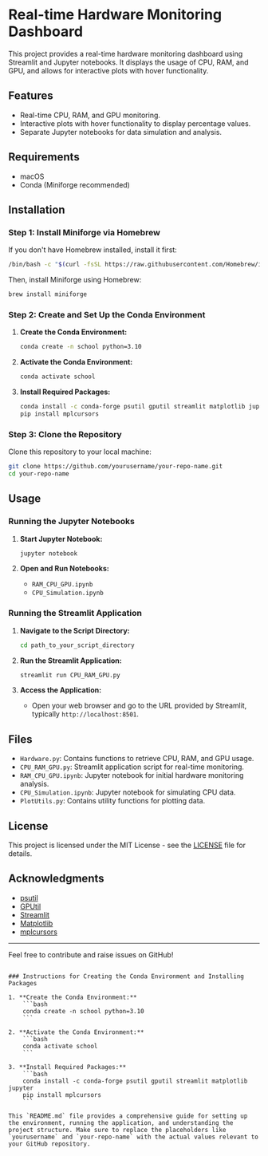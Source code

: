 
# Real-time Hardware Monitoring Dashboard

This project provides a real-time hardware monitoring dashboard using Streamlit and Jupyter notebooks. It displays the usage of CPU, RAM, and GPU, and allows for interactive plots with hover functionality.

## Features

- Real-time CPU, RAM, and GPU monitoring.
- Interactive plots with hover functionality to display percentage values.
- Separate Jupyter notebooks for data simulation and analysis.

## Requirements

- macOS
- Conda (Miniforge recommended)

## Installation

### Step 1: Install Miniforge via Homebrew

If you don't have Homebrew installed, install it first:
```bash
/bin/bash -c "$(curl -fsSL https://raw.githubusercontent.com/Homebrew/install/HEAD/install.sh)"
```

Then, install Miniforge using Homebrew:
```bash
brew install miniforge
```

### Step 2: Create and Set Up the Conda Environment

1. **Create the Conda Environment:**
    ```bash
    conda create -n school python=3.10
    ```

2. **Activate the Conda Environment:**
    ```bash
    conda activate school
    ```

3. **Install Required Packages:**
    ```bash
    conda install -c conda-forge psutil gputil streamlit matplotlib jupyter
    pip install mplcursors
    ```

### Step 3: Clone the Repository

Clone this repository to your local machine:
```bash
git clone https://github.com/yourusername/your-repo-name.git
cd your-repo-name
```

## Usage

### Running the Jupyter Notebooks

1. **Start Jupyter Notebook:**
    ```bash
    jupyter notebook
    ```

2. **Open and Run Notebooks:**
    - `RAM_CPU_GPU.ipynb`
    - `CPU_Simulation.ipynb`

### Running the Streamlit Application

1. **Navigate to the Script Directory:**
    ```bash
    cd path_to_your_script_directory
    ```

2. **Run the Streamlit Application:**
    ```bash
    streamlit run CPU_RAM_GPU.py
    ```

3. **Access the Application:**
    - Open your web browser and go to the URL provided by Streamlit, typically `http://localhost:8501`.

## Files

- `Hardware.py`: Contains functions to retrieve CPU, RAM, and GPU usage.
- `CPU_RAM_GPU.py`: Streamlit application script for real-time monitoring.
- `RAM_CPU_GPU.ipynb`: Jupyter notebook for initial hardware monitoring analysis.
- `CPU_Simulation.ipynb`: Jupyter notebook for simulating CPU data.
- `PlotUtils.py`: Contains utility functions for plotting data.

## License

This project is licensed under the MIT License - see the [LICENSE](LICENSE) file for details.

## Acknowledgments

- [psutil](https://github.com/giampaolo/psutil)
- [GPUtil](https://github.com/anderskm/gputil)
- [Streamlit](https://streamlit.io/)
- [Matplotlib](https://matplotlib.org/)
- [mplcursors](https://mplcursors.readthedocs.io/en/stable/)

---

Feel free to contribute and raise issues on GitHub!
```

### Instructions for Creating the Conda Environment and Installing Packages

1. **Create the Conda Environment:**
    ```bash
    conda create -n school python=3.10
    ```

2. **Activate the Conda Environment:**
    ```bash
    conda activate school
    ```

3. **Install Required Packages:**
    ```bash
    conda install -c conda-forge psutil gputil streamlit matplotlib jupyter
    pip install mplcursors
    ```

This `README.md` file provides a comprehensive guide for setting up the environment, running the application, and understanding the project structure. Make sure to replace the placeholders like `yourusername` and `your-repo-name` with the actual values relevant to your GitHub repository.